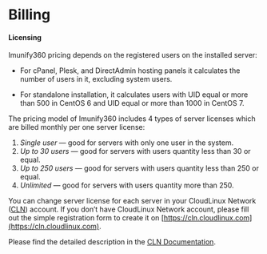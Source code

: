 # Billing

#### Licensing

Imunify360 pricing depends on the registered users on the installed server:

 * For <span class="notranslate">cPanel, Plesk</span>, and <span class="notranslate">DirectAdmin</span> hosting panels it calculates the number of users in it, excluding system users.

* For standalone installation, it calculates users with UID equal or more than 500 in <span class="notranslate">CentOS 6</span> and UID equal or more than 1000 in <span class="notranslate">CentOS 7</span>.

The pricing model of Imunify360 includes 4 types of server licenses which are billed monthly per one server license:

1. _<span class="notranslate">Single user</span>_ — good for servers with only one user in the system.
2. _<span class="notranslate">Up to 30 users</span>_ — good for servers with users quantity less than 30 or equal.
3. _<span class="notranslate">Up to 250 users</span>_ — good for servers with users quantity less than 250 or equal.
4. _<span class="notranslate">Unlimited</span>_ — good for servers with users quantity more than 250.

You can change server license for each server in your <span class="notranslate">CloudLinux Network</span> ([CLN](https://cln.cloudlinux.com/)) account. If you don’t have <span class="notranslate">CloudLinux Network</span> account, please fill out the simple registration form to create it on [https://cln.cloudlinux.com](https://cln.cloudlinux.com).

Please find the detailed description in the [CLN Documentation](https://docs.cln.cloudlinux.com/).



